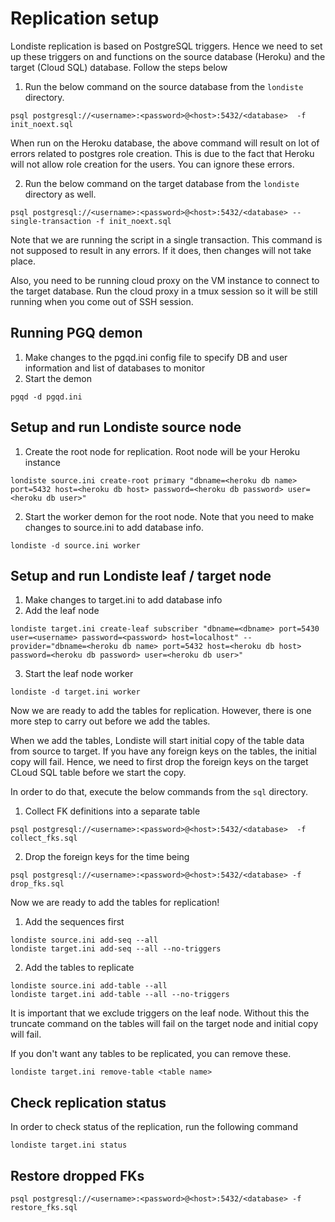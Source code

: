 # Replication setup

Londiste replication is based on PostgreSQL triggers. Hence we need to set up these triggers
on and functions on the source database (Heroku) and the target (Cloud SQL) database. Follow the steps below


1. Run the below command on the source database from the `londiste` directory.
```shell
psql postgresql://<username>:<password>@<host>:5432/<database>  -f init_noext.sql

```

When run on the Heroku database, the above command will result on lot of errors related to postgres
role creation. This is due to the fact that Heroku will not allow role creation for the users.
You can ignore these errors.

2. Run the below command on the target database from the `londiste` directory as well.
```shell
psql postgresql://<username>:<password>@<host>:5432/<database> --single-transaction -f init_noext.sql

```

Note that we are running the script in a single transaction. This command is not supposed to result in any errors. If it does, then
changes will not take place.

Also, you need to be running cloud proxy on the VM instance to connect to the target database. Run the cloud proxy in a tmux session
so it will be still running when you come out of SSH session.

## Running PGQ demon
1. Make changes to the pgqd.ini config file to specify DB and user information and list of databases to monitor
2. Start the demon
```shell
pgqd -d pgqd.ini
```

## Setup and run Londiste source node

1. Create the root node for replication. Root node will be your Heroku instance
```shell
londiste source.ini create-root primary "dbname=<heroku db name> port=5432 host=<heroku db host> password=<heroku db password> user=<heroku db user>"

```

2. Start the worker demon for the root node. Note that you need to make changes to source.ini to add database info.
```shell
londiste -d source.ini worker
```

## Setup and run Londiste leaf / target node

1. Make changes to target.ini to add database info
2. Add the leaf node
```shell
londiste target.ini create-leaf subscriber "dbname=<dbname> port=5430 user=<username> password=<password> host=localhost" --provider="dbname=<heroku db name> port=5432 host=<heroku db host> password=<heroku db password> user=<heroku db user>"
```
3. Start the leaf node worker
```shell
londiste -d target.ini worker
```

Now we are ready to add the tables for replication. However, there is one more step to carry out
before we add the tables. 

When we add the tables, Londiste will start initial copy of the table data from source to target. If you have
any foreign keys on the tables, the initial copy will fail. Hence, we need to first drop the
foreign keys on the target CLoud SQL table before we start the copy.

In order to do that, execute the below commands from the `sql` directory.

1. Collect FK definitions into a separate table
```shell
psql postgresql://<username>:<password>@<host>:5432/<database>  -f collect_fks.sql

```

2. Drop the foreign keys for the time being
```shell
psql postgresql://<username>:<password>@<host>:5432/<database> -f drop_fks.sql
```

Now we are ready to add the tables for replication!

1. Add the sequences first
```shell
londiste source.ini add-seq --all
londiste target.ini add-seq --all --no-triggers
```

2. Add the tables to replicate
```shell
londiste source.ini add-table --all
londiste target.ini add-table --all --no-triggers
```
It is important that we exclude triggers on the leaf node. Without this the truncate command
on the tables will fail on the target node and initial copy will fail.

If you don't want any tables to be replicated, you can remove these.
```shell
londiste target.ini remove-table <table name>
```

## Check replication status
In order to check status of the replication, run the following command
```shell
londiste target.ini status
```

## Restore dropped FKs
```shell
psql postgresql://<username>:<password>@<host>:5432/<database> -f restore_fks.sql

```

